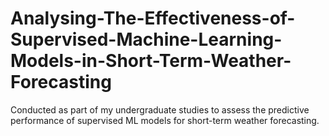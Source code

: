 # Analysing-The-Effectiveness-of-Supervised-Machine-Learning-Models-in-Short-Term-Weather-Forecasting
Conducted as part of my undergraduate studies to assess the predictive performance of supervised ML models for short-term weather forecasting.
